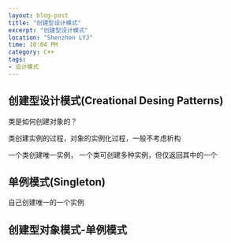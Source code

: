 ```yaml
---
layout: blog-post
title: "创建型设计模式"
excerpt: "创建型设计模式"
location: "Shenzhen LYJ"
time: 10:04 PM
category: C++
tags:
- 设计模式
---
```


## 创建型设计模式(Creational Desing Patterns) ##

类是如何创建对象的？

类创建实例的过程，对象的实例化过程，一般不考虑析构

一个类创建唯一实例，
一个类可创建多种实例，但仅返回其中的一个

## 单例模式(Singleton) ##

自己创建唯一的一个实例

## 创建型对象模式-单例模式 ##

